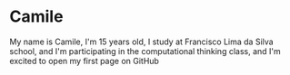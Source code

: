 # Camile
My name is Camile, I'm 15 years old, I study at Francisco Lima da Silva school, and I'm participating in the computational thinking class, and I'm excited to open my first page on GitHub 
